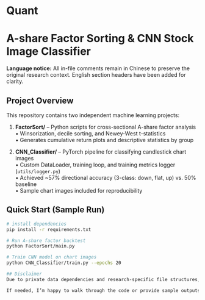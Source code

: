 # Quant

# A-share Factor Sorting & CNN Stock Image Classifier

**Language notice:** All in-file comments remain in Chinese to preserve the original research context. English section headers have been added for clarity.

## Project Overview
This repository contains two independent machine learning projects:

1. **FactorSort/** – Python scripts for cross-sectional A-share factor analysis  
   • Winsorization, decile sorting, and Newey-West t-statistics  
   • Generates cumulative return plots and descriptive statistics by group

2. **CNN_Classifier/** – PyTorch pipeline for classifying candlestick chart images  
   • Custom DataLoader, training loop, and training metrics logger (`utils/logger.py`)  
   • Achieved ~57% directional accuracy (3-class: down, flat, up) vs. 50% baseline  
   • Sample chart images included for reproducibility

## Quick Start (Sample Run)
```bash
# install dependencies
pip install -r requirements.txt

# Run A-share factor backtest
python FactorSort/main.py

# Train CNN model on chart images
python CNN_Classifier/train.py --epochs 20

## Disclaimer
Due to private data dependencies and research-specific file structures, this code is not fully runnable via the quick start script. However, all core logic, modeling steps, and engineering structure are shown clearly. 

If needed, I’m happy to walk through the code or provide sample outputs upon request.
